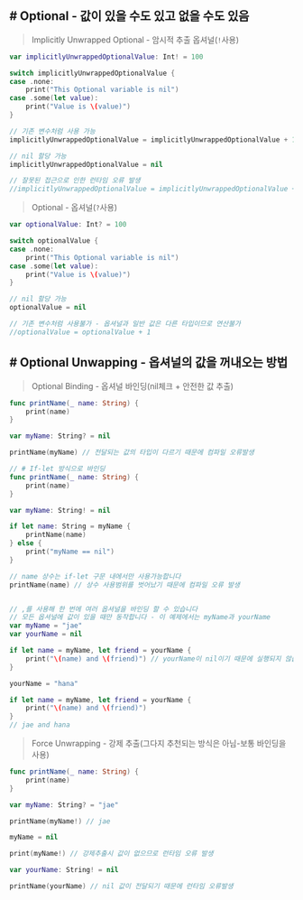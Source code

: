 ## # Optional - 값이 있을 수도 있고 없을 수도 있음

> Implicitly Unwrapped Optional - 암시적 추출 옵셔널(`!`사용)

```Swift
var implicitlyUnwrappedOptionalValue: Int! = 100

switch implicitlyUnwrappedOptionalValue {
case .none:
    print("This Optional variable is nil")
case .some(let value):
    print("Value is \(value)")
}

// 기존 변수처럼 사용 가능
implicitlyUnwrappedOptionalValue = implicitlyUnwrappedOptionalValue + 1

// nil 할당 가능
implicitlyUnwrappedOptionalValue = nil

// 잘못된 접근으로 인한 런타임 오류 발생
//implicitlyUnwrappedOptionalValue = implicitlyUnwrappedOptionalValue + 1
```

> Optional - 옵셔널(`?`사용)

```Swift
var optionalValue: Int? = 100

switch optionalValue {
case .none:
    print("This Optional variable is nil")
case .some(let value):
    print("Value is \(value)")
}

// nil 할당 가능
optionalValue = nil

// 기존 변수처럼 사용불가 - 옵셔널과 일반 값은 다른 타입이므로 연산불가
//optionalValue = optionalValue + 1
```

## # Optional Unwapping - 옵셔널의 값을 꺼내오는 방법

> Optional Binding - 옵셔널 바인딩(nil체크 + 안전한 값 추출)

```Swift
func printName(_ name: String) {
    print(name)
}

var myName: String? = nil

printName(myName) // 전달되는 값의 타입이 다르기 때문에 컴파일 오류발생

// # If-let 방식으로 바인딩
func printName(_ name: String) {
    print(name)
}

var myName: String! = nil

if let name: String = myName {
    printName(name)
} else {
    print("myName == nil")
}

// name 상수는 if-let 구문 내에서만 사용가능합니다
printName(name) // 상수 사용범위를 벗어났기 때문에 컴파일 오류 발생


// ,를 사용해 한 번에 여러 옵셔널을 바인딩 할 수 있습니다
// 모든 옵셔널에 값이 있을 때만 동작합니다 - 이 예제에서는 myName과 yourName
var myName = "jae"
var yourName = nil

if let name = myName, let friend = yourName {
    print("\(name) and \(friend)") // yourName이 nil이기 때문에 실행되지 않습니다
}

yourName = "hana"

if let name = myName, let friend = yourName {
    print("\(name) and \(friend)")
}
// jae and hana

```

> Force Unwrapping - 강제 추출(그다지 추천되는 방식은 아님-보통 바인딩을 사용)

```Swift
func printName(_ name: String) {
    print(name)
}

var myName: String? = "jae"

printName(myName!) // jae

myName = nil

print(myName!) // 강제추출시 값이 없으므로 런타임 오류 발생

var yourName: String! = nil

printName(yourName) // nil 값이 전달되기 때문에 런타임 오류발생
```
